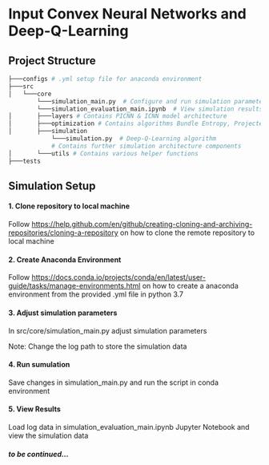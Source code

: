 # Input Convex Neural Networks and Deep-Q-Learning 
## Project Structure
```bash
├───configs # .yml setup file for anaconda environment 
├───src
│   └───core
        └───simulation_main.py  # Configure and run simulation parameters
        └───simulation_evaluation_main.ipynb  # View simulation results    
│       ├───layers # Contains PICNN & ICNN model architecture
│       ├───optimization # Contains algorithms Bundle Entropy, Projected Newton & PDIPM
│       ├───simulation
            └───simulation.py  # Deep-Q-Learning algorithm
            # Contains further simulation architecture components 
│       └───utils # Contains various helper functions
├───tests
```

## Simulation Setup
#### 1. Clone repository to local machine

Follow https://help.github.com/en/github/creating-cloning-and-archiving-repositories/cloning-a-repository on how to clone the remote repository to local machine 

#### 2. Create Anaconda Environment 

Follow https://docs.conda.io/projects/conda/en/latest/user-guide/tasks/manage-environments.html on how to create a anaconda environment from the provided .yml file in python 3.7

#### 3. Adjust simulation parameters

In src/core/simulation_main.py adjust simulation parameters 

Note: Change the log path to store the simulation data 

#### 4. Run sumulation

Save changes in simulation_main.py and run the script in conda environment

#### 5. View Results

Load log data in simulation_evaluation_main.ipynb Jupyter Notebook and view the simulation data

##### to be continued... 
